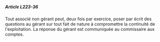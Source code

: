 ##### Article L223-36

Tout associé non gérant peut, deux fois par exercice, poser par écrit des questions au gérant sur tout fait de nature à compromettre la continuité de l'exploitation. La réponse du gérant est communiquée au commissaire aux comptes.

